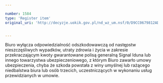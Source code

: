 ```yaml
---

number: 1584
type: 'Register item'
original_uri: 'http://decyzje.uokik.gov.pl/nd_wz_um.nsf/0/D9CC0679812AD323C125758900340F07?OpenDocument'


---
```


Biuro wyłącza odpowiedzialność odszkodowawczą od następstw nieszczęśliwych wypadków, utraty zdrowia i życia w zakresie przekraczającym kwoty gwarantowane polisą generalną Signal Iduna lub innego towarzystwa ubezpieczeniowego, z którym Biuro zawarło umowy ubezpieczenia, chyba że szkoda powstała z winy umyślnej lub rażącego niedbalstwa biura lub osób trzecich, uczestniczących w wykonaniu usług przewidzianych w umowie.
